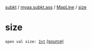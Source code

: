 [subkt](../../index.md) / [myaa.subkt.ass](../index.md) / [MapLine](index.md) / [size](./size.md)

# size

`open val size: `[`Int`](https://kotlinlang.org/api/latest/jvm/stdlib/kotlin/-int/index.html) [(source)](https://github.com/Myaamori/SubKt/blob/0.1.7/src/main/kotlin/myaa/subkt/ass/parser.kt#L317)